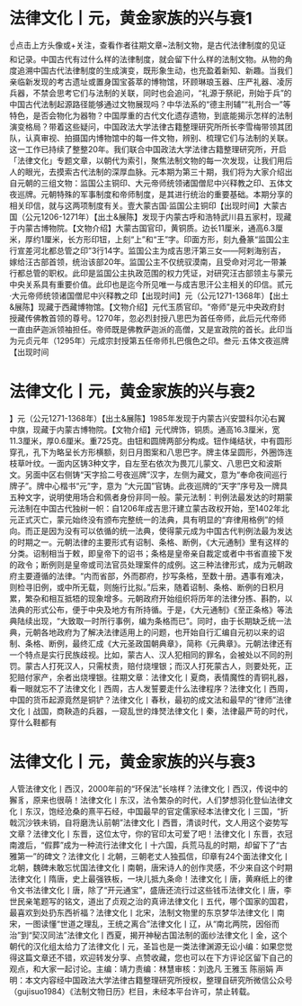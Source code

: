 # 法律文化丨元，黄金家族的兴与衰1

☝点击上方头像或+关注，查看作者往期文章~法制文物，是古代法律制度的见证和记录。中国古代有过什么样的法律制度，就会留下什么样的法制文物。从物的角度追溯中国古代法律制度的生成演变，既形象生动，也充盈着新知、新趣。当我们亲临新发现的考古遗址或置身国宝荟萃的博物馆，环顾琳琅玉器、庄严礼器、凌厉兵器，不禁会思考它们与法制的关联，同时也会追问，“礼源于祭祀，刑始于兵”的中国古代法制起源路径能够通过文物展现吗？中华法系的“德主刑辅”“礼刑合一”等特色，是否会物化为器物？中国厚重的古代文化遗存遗物，到底能揭示怎样的法制演变格局？带着这些疑问，中国政法大学法律古籍整理研究所所长李雪梅带领其团队，认真审视、拍摄国内博物馆中的每一件文物，辨别、梳理它们与法制的关联。这一工作已持续了整整20年。我们联合中国政法大学法律古籍整理研究所，开启「法律文化」专题文章，以朝代为索引，聚焦法制文物的每一次发现，让我们用后人的眼光，去摸索古代法制的深厚血脉。元本期为第三十期，我们将为大家介绍出自元朝的三组文物：监国公主铜印、大元帝师统领诸国僧尼中兴释教之印、五体文夜巡牌。元朝特殊的军事制度和帝师制度，是其进行统治的重要基础。本期分享的相关印信，就与这两项制度有关。壹大蒙古国·监国公主铜印【出现时间】大蒙古国（公元1206-1271年）【出土&展陈】发现于内蒙古呼和浩特武川县五家村，现藏于内蒙古博物院。【文物介绍】大蒙古国官印，黄铜质。边长11厘米，通高6.3厘米，厚约1厘米，长方形印钮，上刻“上”和“王”字。印面方形，刻九叠篆“监国公主行宣差河北都总管之印”3行14字。监国公主为成吉思汗第三女——阿剌海别吉，嫁给汪古部首领，统治该部20年。监国公主不仅统驭漠南，且受命对河北一带兼行都总管的职权。此印是监国公主执政范围的权力凭证，对研究汪古部领主与蒙元中央关系具有重要价值。此印也是迄今所见唯一与成吉思汗公主相关的印信。贰元·大元帝师统领诸国僧尼中兴释教之印【出现时间】元（公元1271-1368年）【出土&展陈】现藏于西藏博物馆。【文物介绍】元代玉质官印。“帝师”是元中央政府封授藏传佛教首领的尊号。1270年，忽必烈封授八思巴为首任帝师，此后元代帝师一直由萨迦派领袖担任。帝师既是佛教萨迦派的高僧，又是宣政院的首长。此印当为元贞元年（1295年）元成宗封授第五任帝师扎巴俄色之印。叁元·五体文夜巡牌【出现时间

# 法律文化丨元，黄金家族的兴与衰2

】元（公元1271-1368年）【出土&展陈】1985年发现于内蒙古兴安盟科尔沁右翼中旗，现藏于内蒙古博物院。【文物介绍】元代牌饰，铜质。通高16.3厘米，宽11.3厘米，厚0.6厘米。重725克。由钮和圆牌两部分构成。钮作绳结状，中有圆形穿孔，孔下为略呈长方形横额，刻日月图案和八思巴字。牌主体呈圆形，外圈饰连枝草叶纹。一面内区铸3种文字，自左至右依次为畏兀儿蒙文、八思巴文和波斯文。另面中区右侧铸“天字拾二号夜巡牌”汉字，左侧为藏文，意为“奉命夜间巡行牌子”。牌中心楷书“元”字，意为 “大元国”官铸。此夜巡牌的“天字”序号及一牌具五种文字，说明使用场合和佩者身份非同一般。蒙元法制：判例法最发达的时期蒙元法制在中国古代独树一帜：自1206年成吉思汗建立蒙古政权开始，至1402年北元正式灭亡，蒙元始终没有颁布完整统一的法典，具有明显的“弃律用格例”的倾向。而正是因为没有可以依循的统一法典，使得蒙元成为中国古代判例法最为发达的时期之一。元朝法律的主要形式有诏制、条格、断例，《大元通制》里有这样的分类。诏制相当于敕，即皇帝下的诏书；条格是皇帝亲自裁定或者中书省直接下发的政令；断例则是皇帝或司法官员处理案件的成例。这三种法律形式，成为元朝政府主要遵循的法律。“内而省部，外而郡府，抄写条格，至数十册。遇事有难决，则检寻旧例，或中所无载，则施行比拟。”后来，随着诏制、条格、断例的日积月累，繁杂和相互抵牾的现象增多。元朝政府开始组织将历年的法律分拣、斟酌，以法典的形式公布，便于中央及地方有所持循。于是，《大元通制》《至正条格》等法典陆续出现，“大致取一时所行事例，编为条格而已”。同时，由于长期缺乏统一法典，元朝各地政府为了解决法律适用上的问题，也开始自行汇编自元初以来的诏制、条格、断例，最终汇成《大元圣政国朝典章》，简称《元典章》。元朝法律还有一个特点是实行民族歧视。比如，蒙古人、汉人犯相同的罪名，会被处以不同的刑罚。蒙古人打死汉人，只需杖责，赔付烧埋银；而汉人打死蒙古人，则要处死，正犯赔付家产，余者出烧埋银。往期文章：法律文化丨夏商，表情魔性的青铜礼器，看一眼就忘不了法律文化丨西周，古人发誓要走什么法律程序？法律文化丨西周，中国的货币起源竟然是铜铲？法律文化丨春秋，最初的成文法和最早的“律师”法律文化丨战国，商鞅造的兵器，一窥乱世的烽燹法律文化丨秦，法律最严苛的时代，穿什么鞋都有

# 法律文化丨元，黄金家族的兴与衰3

人管法律文化丨西汉，2000年前的“环保法”长啥样？法律文化丨西汉，传说中的獬豸，原来也很萌！法律文化丨东汉，法令繁杂的时代，人们梦想羽化登仙法律文化丨东汉，饱经沧桑的熹平石经，中国最早的官定儒家经本法律文化丨三国，“折戟沉沙铁未销，自将磨洗认前朝”法律文化丨西晋，清谈时代，文人用这个姿势写文章？法律文化丨东晋，这位太守，你的官印太可爱了吧！法律文化丨东晋，衣冠南渡后，“假葬”成为一种流行法律文化丨十六国，兵荒马乱的时期，却留下了“古雅第一”的碑文？​法律文化丨北朝，三朝老丈人独孤信，印章有24个面法律文化丨北朝，魏碑未敢忘忧国法律文化丨南朝，唐宋诗人的创作灵感，不少来自这个时期法律文化丨隋唐，史上最强铁板，一块儿抵九条命！法律文化丨唐，黄麻纸上的律令文书法律文化丨唐，除了“开元通宝”，盛唐还流行过这些钱币法律文化丨唐，李世民亲笔题写的铭文，道出了贞观之治的真谛法律文化丨五代，哪个国家的国君，最喜欢到处扔东西祈福？法律文化丨北宋，法制文物里的东京梦华法律文化丨南宋，一图读懂“世道之理乱，王统之离合”法律文化丨辽，从“南北两院，因俗而治”到“契汉同法”法律文化丨西夏，揭开神秘古国法制的面纱法律文化丨金，这个朝代的汉化组太给力了法律文化丨元，圣旨也是一类法律渊源无讼小编：如果您觉得这篇文章还不错，欢迎转发分享、点赞收藏，您也可以在下方评论区留下自己的观点，和大家一起讨论。主编：靖力责编：林慧审核：刘逸凡 王雅玉 陈丽娟 声明：本文内容经中国政法大学法律古籍整理研究所授权，整理自研究所微信公众号（gujisuo1984）《法制文物日历》栏目，未经本平台许可，禁止转载。

